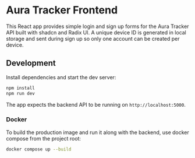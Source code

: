 # Aura Tracker Frontend

This React app provides simple login and sign up forms for the Aura Tracker API built with shadcn and Radix UI. A unique device ID is generated in local storage and sent during sign up so only one account can be created per device.

## Development

Install dependencies and start the dev server:

```bash
npm install
npm run dev
```

The app expects the backend API to be running on `http://localhost:5000`.

### Docker

To build the production image and run it along with the backend, use docker compose from the project root:

```bash
docker compose up --build
```
